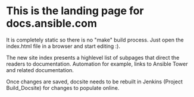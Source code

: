 # This is the landing page for docs.ansible.com

It is completely static so there is no "make" build process.  Just open the index.html file in a browser and start editing :).

The new site index presents a highlevel list of subpages that direct the readers to documentation. Automation for example, links to Ansible Tower and related documentation.

Once changes are saved, docsite needs to be rebuilt in Jenkins (Project Build_Docsite) for changes to populate online.
